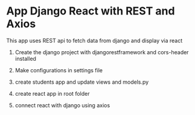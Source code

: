 # App Django React with REST and Axios

This app uses REST api to fetch data from django and display via react

1) Create the django project with djangorestframework and cors-header installed
2) Make configurations in  settings file
3) create students app and update views and models.py

4) create react app in root folder
5) connect react with django using axios

